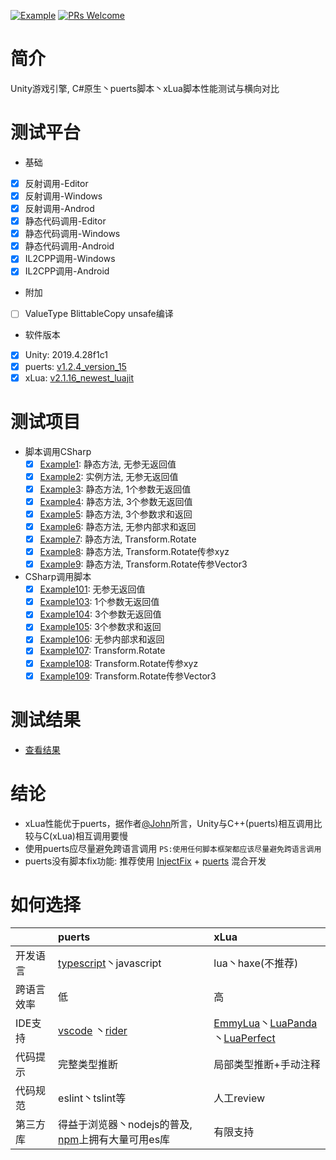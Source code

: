 [![Example](https://img.shields.io/badge/Test-example-blue.svg)](/Assets/CScripts/Examples)
[![PRs Welcome](https://img.shields.io/badge/PRs-welcome-blue.svg)](https://github.com/throw-out/PerformanceTesting/pulls)

# 简介
 Unity游戏引擎, C#原生丶puerts脚本丶xLua脚本性能测试与横向对比

# 测试平台
 * 基础
 - [x] 反射调用-Editor
 - [x] 反射调用-Windows
 - [x] 反射调用-Androd
 - [x] 静态代码调用-Editor
 - [x] 静态代码调用-Windows
 - [x] 静态代码调用-Android
 - [x] IL2CPP调用-Windows
 - [x] IL2CPP调用-Android

 * 附加
 - [ ] ValueType BlittableCopy unsafe编译

 * 软件版本
 - [x] Unity: 2019.4.28f1c1
 - [x] puerts: [v1.2.4_version_15](https://github.com/Tencent/puerts/releases/tag/Unity_Plugin_1.2.4)
 - [x] xLua: [v2.1.16_newest_luajit](https://github.com/Tencent/xLua/releases/tag/v2.1.16_newest_luajit)

# 测试项目
 * 脚本调用CSharp
    - [x] [Example1](/Assets/CScripts/Examples/Example1.cs): 静态方法, 无参无返回值
    - [x] [Example2](/Assets/CScripts/Examples/Example2.cs): 实例方法, 无参无返回值
    - [x] [Example3](/Assets/CScripts/Examples/Example3.cs): 静态方法, 1个参数无返回值
    - [x] [Example4](/Assets/CScripts/Examples/Example4.cs): 静态方法, 3个参数无返回值
    - [x] [Example5](/Assets/CScripts/Examples/Example5.cs): 静态方法, 3个参数求和返回 
    - [x] [Example6](/Assets/CScripts/Examples/Example6.cs): 静态方法, 无参内部求和返回 
    - [x] [Example7](/Assets/CScripts/Examples/Example7.cs): 静态方法, Transform.Rotate
    - [x] [Example8](/Assets/CScripts/Examples/Example8.cs): 静态方法, Transform.Rotate传参xyz 
    - [x] [Example9](/Assets/CScripts/Examples/Example9.cs): 静态方法, Transform.Rotate传参Vector3 
    
 * CSharp调用脚本
    - [x] [Example101](/Assets/CScripts/Examples/Example101.cs): 无参无返回值
    - [x] [Example103](/Assets/CScripts/Examples/Example103.cs): 1个参数无返回值
    - [x] [Example104](/Assets/CScripts/Examples/Example104.cs): 3个参数无返回值
    - [x] [Example105](/Assets/CScripts/Examples/Example105.cs): 3个参数求和返回 
    - [x] [Example106](/Assets/CScripts/Examples/Example106.cs): 无参内部求和返回 
    - [x] [Example107](/Assets/CScripts/Examples/Example107.cs): Transform.Rotate
    - [x] [Example108](/Assets/CScripts/Examples/Example108.cs): Transform.Rotate传参xyz 
    - [x] [Example109](/Assets/CScripts/Examples/Example109.cs): Transform.Rotate传参Vector3 

# 测试结果
 * [查看结果](/States)

# 结论
 * xLua性能优于puerts，据作者[@John](https://github.com/chexiongsheng)所言，Unity与C++(puerts)相互调用比较与C(xLua)相互调用要慢
 * 使用puerts应尽量避免跨语言调用 `PS:使用任何脚本框架都应该尽量避免跨语言调用`
 * puerts没有脚本fix功能: 推荐使用 [InjectFix](https://github.com/Tencent/InjectFix) + [puerts](https://github.com/Tencent/puerts) 混合开发

# 如何选择
|               | puerts                        | xLua                          |
| :-----        | :-----                        | :-----                        |
| 开发语言       | [typescript](https://www.tslang.cn/)丶javascript        | lua丶haxe(不推荐)              |
| 跨语言效率     |       低                      |           高                    |
| IDE支持        | [vscode](https://code.visualstudio.com/) 丶[rider](https://www.jetbrains.com/rider/) | [EmmyLua](https://github.com/EmmyLua)丶[LuaPanda](https://github.com/Tencent/LuaPanda)丶[LuaPerfect](https://github.com/jiangzheng1986/LuaPerfect)               |
| 代码提示       | 完整类型推断                   |  局部类型推断+手动注释          |
| 代码规范       | eslint丶tslint等               |  人工review                   |
| 第三方库       | 得益于浏览器丶nodejs的普及, [npm](https://www.npmjs.com/)上拥有大量可用es库 | 有限支持      |